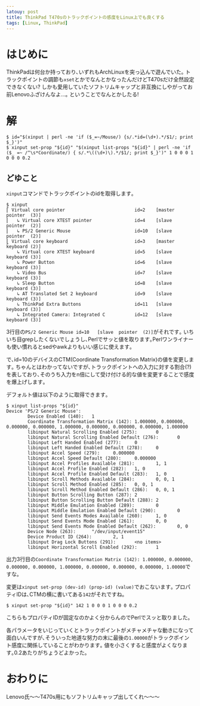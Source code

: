 ```yaml
---
latouy: post
title: ThinkPad T470sのトラックポイントの感度をLinux上でも良くする
tags: [Linux, ThinkPad]
---
```


# はじめに
ThinkPadは何台か持っており､いずれもArchLinuxを突っ込んで遊んでいた｡
トラックポイントの調節も`xset`とかでなんとかなったんだけどT470sだけ全然設定できなくない?
しかも愛用していたソフトリムキャップと非互換にしやがってお前Lenovoふざけんなよ…｡
ということでなんとかしたる!

# 解
```shell-session
$ id="$(xinput | perl -ne 'if ($_=~/Mouse/) {s/.*id=(\d+).*/$1/; print $_}')"
$ xinput set-prop "${id}" "$(xinput list-props "${id}" | perl -ne 'if ($_ =~ /^\s*Coordinate/) { s/.*\((\d+)\).*/$1/; print $_}')" 1 0 0 0 1 0 0 0 0.2
```

## どゆこと
`xinput`コマンドでトラックポイントのidを取得します｡

```shell-session
$ xinput
⎡ Virtual core pointer                          id=2    [master pointer  (3)]
⎜   ↳ Virtual core XTEST pointer                id=4    [slave  pointer  (2)]
⎜   ↳ PS/2 Generic Mouse                        id=10   [slave  pointer  (2)]
⎣ Virtual core keyboard                         id=3    [master keyboard (2)]
    ↳ Virtual core XTEST keyboard               id=5    [slave  keyboard (3)]
    ↳ Power Button                              id=6    [slave  keyboard (3)]
    ↳ Video Bus                                 id=7    [slave  keyboard (3)]
    ↳ Sleep Button                              id=8    [slave  keyboard (3)]
    ↳ AT Translated Set 2 keyboard              id=9    [slave  keyboard (3)]
    ↳ ThinkPad Extra Buttons                    id=11   [slave  keyboard (3)]
    ↳ Integrated Camera: Integrated C           id=12   [slave  keyboard (3)]
```

3行目の`PS/2 Generic Mouse id=10   [slave  pointer  (2)]`がそれです｡
いちいち目grepしたくないでしょうし､Perlでサッと値を取ります｡Perlワンライナーも使い慣れるとsedやawkよりもいい感じに使えます｡

で､id=10のデバイスのCTM(Coordinate Transformation Matrix)の値を変更します｡
ちゃんとはわかってないですが､トラックポイントへの入力に対する割合(?)を表しており､そのうち入力をn倍にして受け付ける的な値を変更することで感度を爆上げします｡

デフォルト値は以下のように取得できます｡

```shell-session
$ xinput list-props "${id}"
Device 'PS/2 Generic Mouse':
        Device Enabled (140):   1
        Coordinate Transformation Matrix (142): 1.000000, 0.000000, 0.000000, 0.000000, 1.000000, 0.000000, 0.000000, 0.000000, 1.000000
        libinput Natural Scrolling Enabled (275):       0
        libinput Natural Scrolling Enabled Default (276):       0
        libinput Left Handed Enabled (277):     0
        libinput Left Handed Enabled Default (278):     0
        libinput Accel Speed (279):     0.000000
        libinput Accel Speed Default (280):     0.000000
        libinput Accel Profiles Available (281):        1, 1
        libinput Accel Profile Enabled (282):   1, 0
        libinput Accel Profile Enabled Default (283):   1, 0
        libinput Scroll Methods Available (284):        0, 0, 1
        libinput Scroll Method Enabled (285):   0, 0, 1
        libinput Scroll Method Enabled Default (286):   0, 0, 1
        libinput Button Scrolling Button (287): 2
        libinput Button Scrolling Button Default (288): 2
        libinput Middle Emulation Enabled (289):        0
        libinput Middle Emulation Enabled Default (290):        0
        libinput Send Events Modes Available (260):     1, 0
        libinput Send Events Mode Enabled (261):        0, 0
        libinput Send Events Mode Enabled Default (262):        0, 0
        Device Node (263):      "/dev/input/event15"
        Device Product ID (264):        2, 1
        libinput Drag Lock Buttons (291):       <no items>
        libinput Horizontal Scroll Enabled (292):       1
```

出力3行目の`Coordinate Transformation Matrix (142): 1.000000, 0.000000, 0.000000, 0.000000, 1.000000, 0.000000, 0.000000, 0.000000, 1.00000`ですな｡

変更は`xinput set-prop (dev-id) (prop-id) (value)`でおこないます｡
プロパティIDは､CTMの横に書いてある`142`がそれですね｡

```shell-session
$ xinput set-prop "${id}" 142 1 0 0 0 1 0 0 0 0.2
```

こちらもプロパティIDが固定なのかよく分からんのでPerlでスッと取りました｡


各パラメータをいじっていくとトラックポイントがメチャメチャな動きになって面白いんですが､そういった地道な努力の末に最後の`1.00000`がトラックポイント感度に関係していることがわかります｡
値を小さくすると感度がよくなります｡0.2あたりがちょうどよかった｡

# おわりに
Lenovo氏〜〜T470s用にもソフトリムキャップ出してくれ〜〜〜
